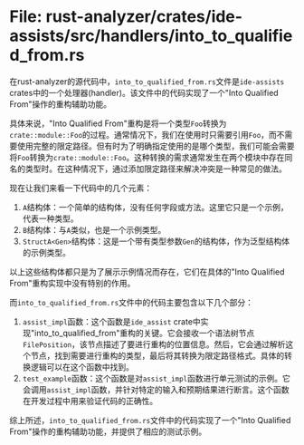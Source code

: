 # File: rust-analyzer/crates/ide-assists/src/handlers/into_to_qualified_from.rs

在rust-analyzer的源代码中，`into_to_qualified_from.rs`文件是`ide-assists` crates中的一个处理器(handler)。该文件中的代码实现了一个"Into Qualified From"操作的重构辅助功能。

具体来说，"Into Qualified From"重构是将一个类型`Foo`转换为`crate::module::Foo`的过程。通常情况下，我们在使用时只需要引用`Foo`，而不需要使用完整的限定路径。但有时为了明确指定使用的是哪个类型，我们可能会需要将`Foo`转换为`crate::module::Foo`。这种转换的需求通常发生在两个模块中存在同名的类型时。在这种情况下，通过添加限定路径来解决冲突是一种常见的做法。

现在让我们来看一下代码中的几个元素：

1. `A`结构体：一个简单的结构体，没有任何字段或方法。这里它只是一个示例，代表一种类型。
2. `B`结构体：与`A`类似，也是一个示例类型。
3. `StructA<Gen>`结构体：这是一个带有类型参数`Gen`的结构体，作为泛型结构体的示例类型。

以上这些结构体都只是为了展示示例情况而存在，它们在具体的"Into Qualified From"重构实现中没有特别的作用。

而`into_to_qualified_from.rs`文件中的代码主要包含以下几个部分：

1. `assist_impl`函数：这个函数是`ide_assist` crate中实现"into_to_qualified_from"重构的关键。它会接收一个语法树节点`FilePosition`，该节点描述了要进行重构的位置信息。然后，它会通过解析这个节点，找到需要进行重构的类型，最后将其转换为限定路径格式。具体的转换逻辑可以在这个函数中找到。
2. `test_example`函数：这个函数是对`assist_impl`函数进行单元测试的示例。它会调用`assist_impl`函数，并针对特定的输入和预期结果进行断言。这个函数在开发过程中用来验证代码的正确性。

综上所述，`into_to_qualified_from.rs`文件中的代码实现了一个"Into Qualified From"操作的重构辅助功能，并提供了相应的测试示例。


